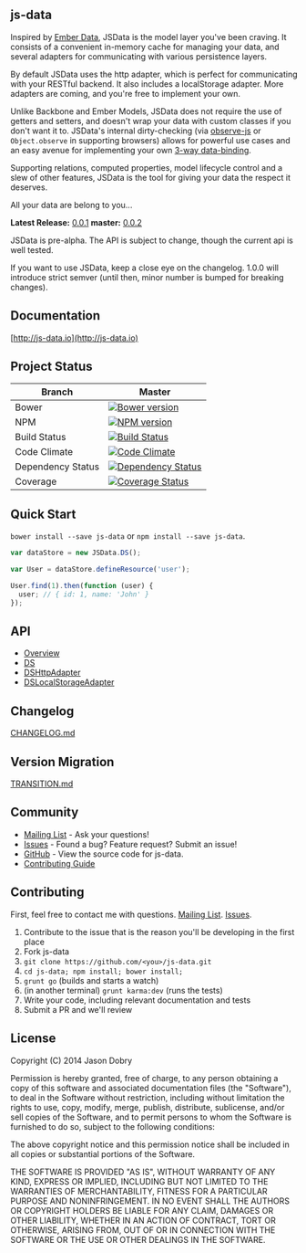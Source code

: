 ## js-data

Inspired by [Ember Data](https://github.com/emberjs/data), JSData is the model layer you've been craving. It consists of a convenient in-memory cache for managing your data, and several adapters for communicating with various persistence layers.

By default JSData uses the http adapter, which is perfect for communicating with your RESTful backend. It also includes a localStorage adapter. More adapters are coming, and you're free to implement your own.

Unlike Backbone and Ember Models, JSData does not require the use of getters and setters, and doesn't wrap your data with custom classes if you don't want it to. JSData's internal dirty-checking (via [observe-js](https://github.com/Polymer/observe-js) or `Object.observe` in supporting browsers) allows for powerful use cases and an easy avenue for implementing your own [3-way data-binding](https://www.firebase.com/blog/2013-10-04-firebase-angular-data-binding.html).

Supporting relations, computed properties, model lifecycle control and a slew of other features, JSData is the tool for giving your data the respect it deserves.

All your data are belong to you...

__Latest Release:__ [0.0.1](http://js-data.io/)
__master:__ [0.0.2](http://js-data-next.io/)

JSData is pre-alpha. The API is subject to change, though the current api is well tested.

If you want to use JSData, keep a close eye on the changelog. 1.0.0 will introduce strict semver (until then, minor number is bumped for breaking changes).

## Documentation
[http://js-data.io](http://js-data.io)

## Project Status

| Branch | Master |
| ------ | ------ |
| Bower | [![Bower version](https://badge.fury.io/bo/js-data.png)](http://badge.fury.io/bo/js-data) |
| NPM | [![NPM version](https://badge.fury.io/js/js-data.png)](http://badge.fury.io/js/js-data) |
| Build Status | [![Build Status](https://travis-ci.org/js-data/js-data.png?branch=master)](https://travis-ci.org/js-data/js-data) |
| Code Climate | [![Code Climate](https://codeclimate.com/github/js-data/js-data.png)](https://codeclimate.com/github/js-data/js-data) |
| Dependency Status | [![Dependency Status](https://gemnasium.com/js-data/js-data.png)](https://gemnasium.com/js-data/js-data) |
| Coverage | [![Coverage Status](https://coveralls.io/repos/js-data/js-data/badge.png?branch=master)](https://coveralls.io/r/js-data/js-data?branch=master) |

## Quick Start
`bower install --save js-data` or `npm install --save js-data`.

```js
var dataStore = new JSData.DS();

var User = dataStore.defineResource('user');

User.find(1).then(function (user) {
  user; // { id: 1, name: 'John' }
});
```

## API
- [Overview](http://js-data.io/documentation/api/js-data/js-data)
- [DS](http://js-data.io/documentation/api/js-data/DS)
- [DSHttpAdapter](http://js-data.io/documentation/api/js-data/DSHttpAdapter)
- [DSLocalStorageAdapter](http://js-data.io/documentation/api/js-data/DSLocalStorageAdapter)

## Changelog
[CHANGELOG.md](https://github.com/js-data/js-data/blob/master/CHANGELOG.md)

## Version Migration
[TRANSITION.md](https://github.com/js-data/js-data/blob/master/TRANSITION.md)

## Community
- [Mailing List](https://groups.google.com/forum/?fromgroups#!forum/js-data) - Ask your questions!
- [Issues](https://github.com/js-data/js-data/issues) - Found a bug? Feature request? Submit an issue!
- [GitHub](https://github.com/js-data/js-data) - View the source code for js-data.
- [Contributing Guide](https://github.com/js-data/js-data/blob/master/CONTRIBUTING.md)

## Contributing

First, feel free to contact me with questions. [Mailing List](https://groups.google.com/forum/?fromgroups#!forum/js-data). [Issues](https://github.com/js-data/js-data/issues).

1. Contribute to the issue that is the reason you'll be developing in the first place
1. Fork js-data
1. `git clone https://github.com/<you>/js-data.git`
1. `cd js-data; npm install; bower install;`
1. `grunt go` (builds and starts a watch)
1. (in another terminal) `grunt karma:dev` (runs the tests)
1. Write your code, including relevant documentation and tests
1. Submit a PR and we'll review

## License

Copyright (C) 2014 Jason Dobry

Permission is hereby granted, free of charge, to any person obtaining a copy of
this software and associated documentation files (the "Software"), to deal in
the Software without restriction, including without limitation the rights to
use, copy, modify, merge, publish, distribute, sublicense, and/or sell copies
of the Software, and to permit persons to whom the Software is furnished to do
so, subject to the following conditions:

The above copyright notice and this permission notice shall be included in all
copies or substantial portions of the Software.

THE SOFTWARE IS PROVIDED "AS IS", WITHOUT WARRANTY OF ANY KIND, EXPRESS OR
IMPLIED, INCLUDING BUT NOT LIMITED TO THE WARRANTIES OF MERCHANTABILITY, FITNESS
FOR A PARTICULAR PURPOSE AND NONINFRINGEMENT. IN NO EVENT SHALL THE AUTHORS OR
COPYRIGHT HOLDERS BE LIABLE FOR ANY CLAIM, DAMAGES OR OTHER LIABILITY, WHETHER
IN AN ACTION OF CONTRACT, TORT OR OTHERWISE, ARISING FROM, OUT OF OR IN
CONNECTION WITH THE SOFTWARE OR THE USE OR OTHER DEALINGS IN THE SOFTWARE.
